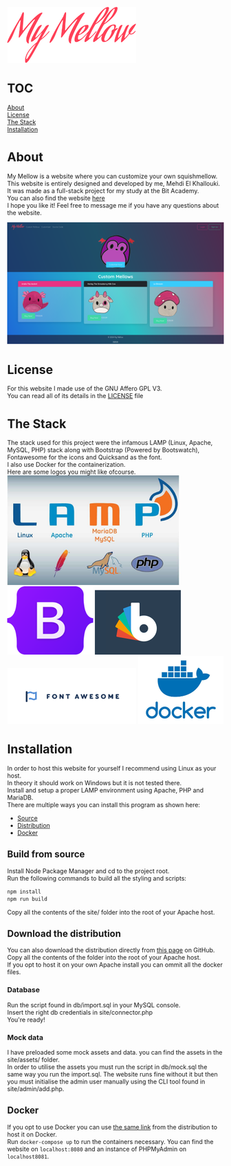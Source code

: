<img src="docs/readme-images/logo.svg" width="300px" alt="My Mellow logo">

# TOC
[About](#about)\
[License](#license)\
[The Stack](#the-stack)\
[Installation](#installation)

# About
My Mellow is a website where you can customize your own squishmellow.\
This website is entirely designed and developed by me, Mehdi El Khallouki.\
It was made as a full-stack project for my study at the Bit Academy.\
You can also find the website <a href="http://mymellow.mooo.com">here</a>\
I hope you like it! Feel free to message me if you have any questions about the website.

<img src="docs/readme-images/index.png" alt="My Mellow Index" width="800px">

# License
For this website I made use of the GNU Affero GPL V3.\
You can read all of its details in the <a href="LICENSE">LICENSE</a> file

# The Stack
The stack used for this project were the infamous LAMP (Linux, Apache, MySQL, PHP) stack along with Bootstrap (Powered by Bootswatch), Fontawesome for the icons and Quicksand as the font.\
I also use Docker for the containerization.\
Here are some logos you might like ofcourse.\
<img src="docs/readme-images/lamp.jpg" alt="Lamp Stack" width="400px">
<img src="docs/readme-images/bootstrap.png" alt="Bootstrap" width="200px">
<img src="docs/readme-images/bootswatch.png" alt="Bootswatch" width="200px">
<img src="docs/readme-images/fontawesome.webp" alt="Font Awesome" width="300px">
<img src="docs/readme-images/docker.jpg" alt="Docker" width="200px">

# Installation
In order to host this website for yourself I recommend using Linux as your host.\
In theory it should work on Windows but it is not tested there.\
Install and setup a proper LAMP environment using Apache, PHP and MariaDB.\
There are multiple ways you can install this program as shown here:
- [Source](#build-from-src)
- [Distribution](#download-the-dist)
- [Docker](#docker)

## Build from source
Install Node Package Manager and cd to the project root.\
Run the following commands to build all the styling and scripts: 
```bash
npm install
npm run build
```
Copy all the contents of the site/ folder into the root of your Apache host.

## Download the distribution
You can also download the distribution directly from [this page](https://github.com/MTech-cmd/SquishFactory/releases/tag/V1.3) on GitHub.\
Copy all the contents of the folder into the root of your Apache host.\
If you opt to host it on your own Apache install you can ommit all the docker files.

### Database
Run the script found in db/import.sql in your MySQL console.\
Insert the right db credentials in site/connector.php\
You're ready!

### Mock data
I have preloaded some mock assets and data. you can find the assets in the site/assets/ folder.\
In order to utilise the assets you must run the script in db/mock.sql the same way you run the import.sql. The website runs fine without it but then you must initialise the admin user manually using the CLI tool found in site/admin/add.php.

## Docker
If you opt to use Docker you can use [the same link](https://github.com/MTech-cmd/SquishFactory/releases/tag/V1.3) from the distribution to host it on Docker.\
Run ```docker-compose up``` to run the containers necessary. You can find the website on ```localhost:8080``` and an instance of PHPMyAdmin on ```localhost8081```.